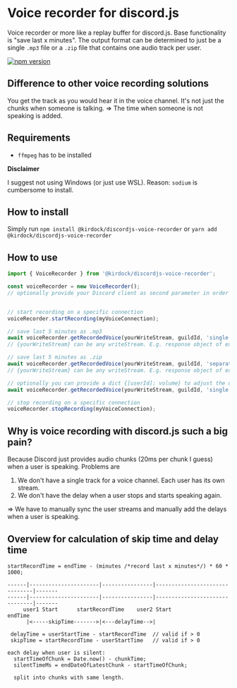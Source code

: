 # Voice recorder for discord.js
Voice recorder or more like a replay buffer for discord.js. Base functionality is "save last x minutes".
The output format can be determined to just be a single `.mp3` file or a `.zip` file that contains one audio track per user.

[![npm version](https://img.shields.io/npm/v/%40kirdock%2Fdiscordjs-voice-recorder)](https://www.npmjs.com/package/@kirdock/discordjs-voice-recorder)

## Difference to other voice recording solutions
You get the track as you would hear it in the voice channel. It's not just the chunks when someone is talking. => The time when someone is not speaking is added.

## Requirements
- `ffmpeg` has to be installed

**Disclaimer**

I suggest not using Windows (or just use WSL). Reason: `sodium` is cumbersome to install.

## How to install
Simply run `npm install @kirdock/discordjs-voice-recorder` or `yarn add @kirdock/discordjs-voice-recorder`

## How to use

```ts
import { VoiceRecorder } from '@kirdock/discordjs-voice-recorder';

const voiceRecorder = new VoiceRecorder();
// optionally provide your Discord client as second parameter in order to have ${username}.mp3 for .zip export rather than ${userId}.mp3


// start recording on a specific connection
voiceRecorder.startRecording(myVoiceConnection);

// save last 5 minutes as .mp3
await voiceRecorder.getRecordedVoice(yourWriteStream, guildId, 'single', 5);
// {yourWriteStream} can be any writeStream. E.g. response object of express or just fs.createWriteStream('myFile.mp3')

// save last 5 minutes as .zip
await voiceRecorder.getRecordedVoice(yourWriteStream, guildId, 'separate', 5);
// {yourWriteStream} can be any writeStream. E.g. response object of express or just fs.createWriteStream('myFile.zip')

// optionally you can provide a dict {[userId]: volume} to adjust the user volume of specific users
await voiceRecorder.getRecordedVoice(yourWriteStream, guildId, 'single', 5, {['1234567']: 80}); // 80%

// stop recording on a specific connection
voiceRecorder.stopRecording(myVoiceConnection);
```

## Why is voice recording with discord.js such a big pain?
Because Discord just provides audio chunks (20ms per chunk I guess) when a user is speaking.
Problems are
1. We don't have a single track for a voice channel. Each user has its own stream.
2. We don't have the delay when a user stops and starts speaking again.

=> We have to manually sync the user streams and manually add the delays when a user is speaking.


## Overview for calculation of skip time and delay time
```
startRecordTime = endTime - (minutes /*record last x minutes*/) * 60 * 1000;

------|----------------------|----------------|-------------------------------|-------
------|----------------------|----------------|-------------------------------|-------
     user1 Start      startRecordTime    user2 Start                        endTime
      |<-----skipTime------->|<---delayTime-->|

 delayTime = userStartTime - startRecordTime  // valid if > 0
 skipTime = startRecordTime - userStartTime   // valid if > 0

each delay when user is silent:
  startTimeOfChunk = Date.now() - chunkTime;
  silentTimeMs = endDateOfLatestChunk - startTimeOfChunk;
  
  split into chunks with same length.
```
